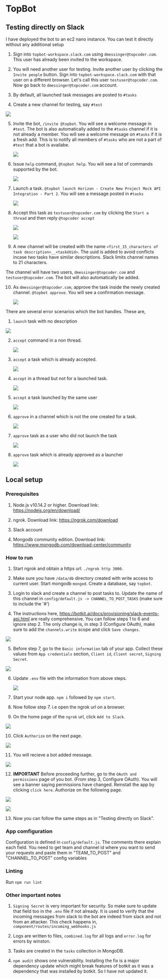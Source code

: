 # TopBot

## Testing directly on Slack

I have deployed the bot to an ec2 nano instance. You can test it directly without any additional setup

1. Sign into `topbot-workspace.slack.com` using `dmessinger@topcoder.com`. This user has already been invited to the workspace.

2. You will need another user for testing. Invite another user by clicking the `Invite people` button. Sign into `topbot-workspace.slack.com` with that user on a different browser. Let's call this user `testuser@topcoder.com`. Now go back to `dmessinger@topcoder.com` account.

3. By default, all launched task messages are posted to `#tasks`

4. Create a new channel for testing, say `#test`

  ![](docs/images/create_channel.png)

5. Invite the bot, `/invite @topbot`. You will see a welcome message in `#test`. The bot is also automatically added to the `#tasks` channel if it is not already a member. You will see a welcome message on `#tasks` if it is a fresh add. This is to notify all members of `#tasks` who are not a part of `#test` that a bot is availabe.
   
   ![](docs/images/invite_topbot.png) 

6. Issue `help` command, `@topbot help`. You will see a list of commands supported by the bot.
   
   ![](docs/images/help_command.png) 

7. Launch a task. `@topbot launch Horizon - Create New Project Mock API Integration - Part 2`. You will see a message posted in `#tasks`
   
   ![](docs/images/launch_task.png) 

8. Accept this task as `testuser@topcoder.com` by clicking the `Start a thread` and then reply `@topcoder accept`
   
   ![](docs/images/start_a_thread.png)
   
   ![](docs/images/accept_task.png) 

9.  A new channel will be created with the name `<first_15_characters of task description>__<taskUUid>`. The uuid is added to avoid conflicts incase two tasks have similar descriptions. Slack limits channel names to 21 characters.
  
  The channel will have two users, `dmessinger@topcoder.com` and `testuser@topcoder.com`. The bot will also automatically be added.

10. As `dmessinger@topcoder.com`, approve the task inside the newly created channel. `@topbot approve`. You will see a confirmation message.
 
    ![](docs/images/approve_task.png)  

There are several error scenarios which the bot handles. These are,


1. `launch` task with no description

  ![](docs/images/launch_no_description.png)

2. `accept` command in a non thread.
 
   ![](docs/images/accept_non_thread.png) 

3. `accept` a task which is already accepted.
 
   ![](docs/images/second_accept.png) 

4. `accept` in a thread but not for a launched task.
    
    ![](docs/images/accept_non_task.png)

5. `accept` a task launched by the same user

    ![](docs/images/accept_own_task.png)

6. `approve` in a channel which is not the one created for a task.

    ![](docs/images/approve_non_channel.png)

7. `approve` task as a user who did not launch the task

    ![](docs/images/approve_non_launcher.png)

8. `approve` task which is already approved as a launcher

    ![](docs/images/second_approve.png)

## Local setup

### Prerequisites

1. Node.js v10.14.2 or higher. Download link: https://nodejs.org/en/download/

2. ngrok. Download link: https://ngrok.com/download

3. Slack account

4. Mongodb community edition. Download link: https://www.mongodb.com/download-center/community

### How to run

1. Start ngrok and obtain a https url. `./ngrok http 3000`.

2. Make sure you have `/data/db` directory created with write access to current user. Start mongodb `mongod`. Create a database, say `topbot`.

3. Login to slack and create a channel to post tasks to. Update the name of this channel in `config/default.js -> CHANNEL_TO_POST_TASKS` (make sure to include the '#')

4. The instructions here, https://botkit.ai/docs/provisioning/slack-events-api.html are really comprehensive. You can follow steps 1 to 6 and ignore step 2. The only change is, in step 3 (Configure OAuth), make sure to add the `channels.write` scope and click `Save changes`.

  ![](docs/images/add_scope.png)

5. Before step 7, go to the `Basic information` tab of your app. Collect these values from `App credentials` section, `Client id`, `Client secret`, `Signing Secret`.

  ![](docs/images/app_credentials.png)

6. Update `.env` file with the information from above steps.

   ![](docs/images/env.png) 

7. Start your node app. `npm i` followed by `npm start`.

8. Now follow step 7. i.e open the ngrok url on a browser.

9.  On the home page of the `ngrok` url, click `Add to Slack`.

  ![](docs/images/add_to_slack.png)

10. Click `Authorize` on the next page.

  ![](docs/images/authorize.png)

11. You will recieve a bot added message.

  ![](docs/images/bot_added.png)

12. **IMPORTANT** Before proceeding further, go to the `OAuth and permissions` page of you bot. (From step 3, Configure OAuth). You will see a banner saying permissions have changed. Reinstall the app by clicking `click here`. Authorize on the following page.

  ![](docs/images/reinstall_bot.png)

  ![](docs/images/authorize_again.png)

13. Now you can follow the same steps as in "Testing directly on Slack".

### App comfiguration

Configuration is defined in `config/default.js`. The comments there explain each field.
You need to get team and channel id where you want to send your requests and paste them in "TEAM_TO_POST" and "CHANNEL_TO_POST" config variables

### Linting

Run `npm run lint`

### Other important notes

1. `Signing Secret` is very important for security. So make sure to update that field too in the `.env` file if not already. It is used to verify that the incoming messages from slack to the bot are indeed from slack and not from an attacker. This check happens in, `component/routes/incoming_webhooks.js`

2. Logs are written to files, `combined.log` for all logs and `error.log` for errors by winston.

3. Tasks are created in the `tasks` collection in MongoDB.

4. `npm audit` shows one vulnerability. Installing the fix is a major dependency update which might break features of botkit as it was a dependency that was installed by botkit. So I have not updated it.

